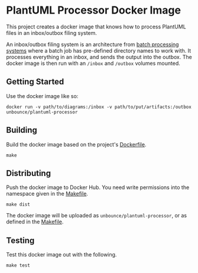# PlantUML Processor Docker Image

This project creates a docker image that knows how to process PlantUML
files in an inbox/outbox filing system.

An inbox/outbox filing system is an architecture from
[batch processing systems](http://en.wikipedia.org/wiki/Batch_processing)
where a batch job has pre-defined directory names to work with.  It
processes everything in an inbox, and sends the output into the outbox.
The docker image is then run with an ``/inbox`` and ``/outbox`` volumes
mounted.

## Getting Started

Use the docker image like so:

```
docker run -v path/to/diagrams:/inbox -v path/to/put/artifacts:/outbox unbounce/plantuml-processor
```

## Building

Build the docker image based on the project's [Dockerfile](Dockerfile).

```
make
```

## Distributing

Push the docker image to Docker Hub.  You need write permissions into the
namespace given in the [Makefile](Makefile).

```
make dist
```

The docker image will be uploaded as ``unbounce/plantuml-processor``, or
as defined in the [Makefile](Makefile).

## Testing

Test this docker image out with the following.

```
make test
```

